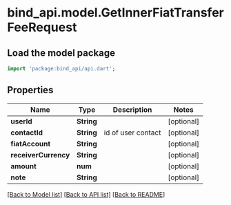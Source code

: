 # bind_api.model.GetInnerFiatTransferFeeRequest

## Load the model package
```dart
import 'package:bind_api/api.dart';
```

## Properties
Name | Type | Description | Notes
------------ | ------------- | ------------- | -------------
**userId** | **String** |  | [optional] 
**contactId** | **String** | id of user contact | [optional] 
**fiatAccount** | **String** |  | [optional] 
**receiverCurrency** | **String** |  | [optional] 
**amount** | **num** |  | [optional] 
**note** | **String** |  | [optional] 

[[Back to Model list]](../README.md#documentation-for-models) [[Back to API list]](../README.md#documentation-for-api-endpoints) [[Back to README]](../README.md)


